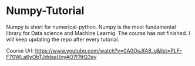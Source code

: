# Numpy-Tutorial

Numpy is short for numerical-python. Numpy is the most fundamental library for Data science and Machine Learnig. The course has not finished. I will keep updating the repo after every tutorial.

Course Url: https://www.youtube.com/watch?v=0A0OsJfA8_g&list=PLF-F70WLa6yObTJddaaUoyAO7lTttQ3ay